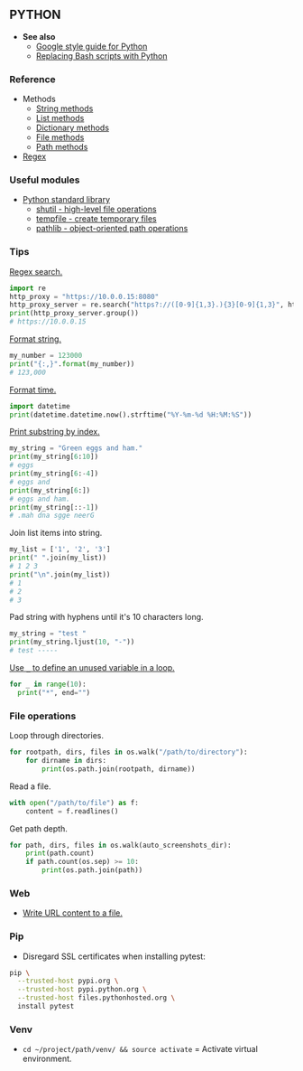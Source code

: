 
## PYTHON

- **See also**
  - [Google style guide for Python](https://google.github.io/styleguide/pyguide.html)
  - [Replacing Bash scripts with Python](https://github.com/ninjaaron/replacing-bash-scripting-with-python)

### Reference

- Methods
  - [String methods](https://www.w3schools.com/python/python_ref_string.asp)
  - [List methods](https://www.w3schools.com/python/python_ref_list.asp)
  - [Dictionary methods](https://www.w3schools.com/python/python_ref_dictionary.asp)
  - [File methods](https://www.w3schools.com/python/python_ref_file.asp)
  - [Path methods](https://www.tutorialspoint.com/python/os_path_methods.htm)
- [Regex](https://www.w3schools.com/python/python_regex.asp)


### Useful modules

- [Python standard library](https://docs.python.org/3/library/index.html)
  - [shutil - high-level file operations](https://docs.python.org/3/library/shutil.html)
  - [tempfile - create temporary files](https://docs.python.org/3/library/tempfile.html)
  - [pathlib - object-oriented path operations](https://docs.python.org/3/library/pathlib.html)

### Tips

[Regex search.](https://www.w3schools.com/python/python_regex.asp)
```python
import re
http_proxy = "https://10.0.0.15:8080"
http_proxy_server = re.search("https?://([0-9]{1,3}.){3}[0-9]{1,3}", http_proxy)
print(http_proxy_server.group())
# https://10.0.0.15
```

[Format string.](https://www.w3schools.com/python/ref_string_format.asp)
```python
my_number = 123000
print("{:,}".format(my_number))
# 123,000
```

[Format time.](https://www.w3schools.com/python/python_datetime.asp)
```python
import datetime
print(datetime.datetime.now().strftime("%Y-%m-%d %H:%M:%S"))
```

[Print substring by index.](https://www.w3schools.com/python/python_strings_slicing.asp)
```python
my_string = "Green eggs and ham."
print(my_string[6:10])
# eggs
print(my_string[6:-4])
# eggs and
print(my_string[6:])
# eggs and ham.
print(my_string[::-1])
# .mah dna sgge neerG
```

Join list items into string.
```python
my_list = ['1', '2', '3']
print(" ".join(my_list))
# 1 2 3
print("\n".join(my_list))
# 1
# 2
# 3
```

Pad string with hyphens until it's 10 characters long.
```python
my_string = "test "
print(my_string.ljust(10, "-"))
# test -----
```

[Use `_` to define an unused variable in a loop.](https://www.geeksforgeeks.org/unused-variable-in-for-loop-in-python/)
```python
for _ in range(10):
  print("*", end="")
```

### File operations

Loop through directories.
```python
for rootpath, dirs, files in os.walk("/path/to/directory"):
    for dirname in dirs:
        print(os.path.join(rootpath, dirname))
```

Read a file.
```python
with open("/path/to/file") as f:
    content = f.readlines()
```

Get path depth.
```python
for path, dirs, files in os.walk(auto_screenshots_dir):
    print(path.count)
    if path.count(os.sep) >= 10:
        print(os.path.join(path))
```

### Web

- [Write URL content to a file.](https://docs.python.org/3.3/library/urllib.request.html#urllib.request.urlretrieve)

### Pip

- Disregard SSL certificates when installing pytest:
```bash
pip \
  --trusted-host pypi.org \
  --trusted-host pypi.python.org \
  --trusted-host files.pythonhosted.org \
  install pytest
```

### Venv

- `cd ~/project/path/venv/ && source activate` = Activate virtual environment.
